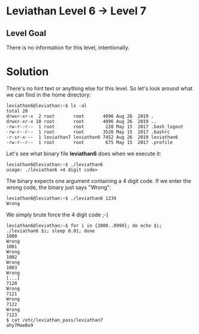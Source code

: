 Leviathan Level 6 → Level 7
===========================

Level Goal
----------

There is no information for this level, intentionally.

Solution
========

There's no hint text or anything else for this level. So let's look around what we can find in the home directory:

```
leviathan6@leviathan:~$ ls -al
total 28
drwxr-xr-x  2 root       root       4096 Aug 26  2019 .
drwxr-xr-x 10 root       root       4096 Aug 26  2019 ..
-rw-r--r--  1 root       root        220 May 15  2017 .bash_logout
-rw-r--r--  1 root       root       3526 May 15  2017 .bashrc
-r-sr-x---  1 leviathan7 leviathan6 7452 Aug 26  2019 leviathan6
-rw-r--r--  1 root       root        675 May 15  2017 .profile
```

Let's see what binary file **leviathan6** does when we execute it:

```
leviathan6@leviathan:~$ ./leviathan6
usage: ./leviathan6 <4 digit code>
```

The binary expects one argument containing a 4 digit code. If we enter the wrong code, the binary just says "Wrong":
```
leviathan6@leviathan:~$ ./leviathan6 1234
Wrong
```

We simply brute force the 4 digit code ;-)

```
leviathan6@leviathan:~$ for i in {1000..9999}; do echo $i; ./leviathan6 $i; sleep 0.01; done
1000
Wrong
1001
Wrong
1002
Wrong
1003
Wrong
[...]
7120
Wrong
7121
Wrong
7122
Wrong
7123
$ cat /etc/leviathan_pass/leviathan7
ahy7MaeBo9
```
